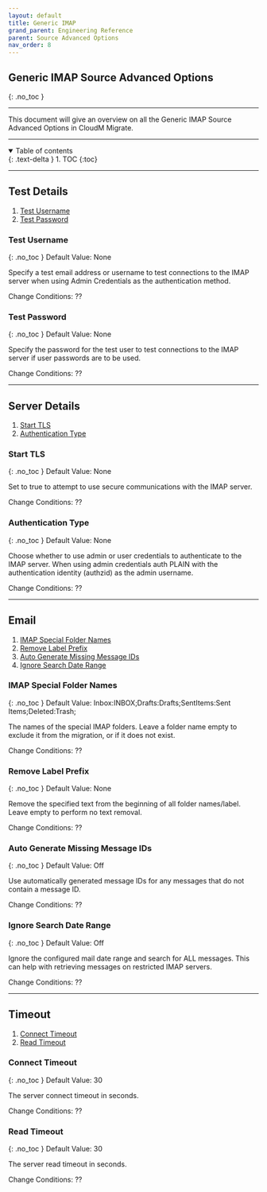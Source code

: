 ```yaml
---
layout: default
title: Generic IMAP
grand_parent: Engineering Reference
parent: Source Advanced Options
nav_order: 8
---
```


## Generic IMAP Source Advanced Options
{: .no_toc }

---

This document will give an overview on all the Generic IMAP Source Advanced Options in CloudM Migrate. 

---
<a name="top"></a>
<details open markdown="block">
  <summary>
    Table of contents
  </summary>
  {: .text-delta }
1. TOC
{:toc}
</details>

---
## Test Details

1. [Test Username](#testuser)
2. [Test Password](#testpass)

### Test Username <a name="testuser"></a>
{: .no_toc }
Default Value: None

Specify a test email address or username to test connections to the IMAP server when using Admin Credentials as the authentication method.

Change Conditions: ??

### Test Password <a name="testpass"></a>
{: .no_toc }
Default Value: None

Specify the password for the test user to test connections to the IMAP server if user passwords are to be used.

Change Conditions: ??

---
## Server Details

1. [Start TLS](#starttls)
2. [Authentication Type](#authtype)

### Start TLS <a name="starttls"></a>
{: .no_toc }
Default Value: None

Set to true to attempt to use secure communications with the IMAP server.

Change Conditions: ??

### Authentication Type <a name="authtype"></a>
{: .no_toc }
Default Value: None

Choose whether to use admin or user credentials to authenticate to the IMAP server. When using admin credentials auth PLAIN with the authentication identity (authzid) as the admin username.

Change Conditions: ??

---
## Email

1. [IMAP Special Folder Names](#imapspecfol)
2. [Remove Label Prefix](#removelabpre)
3. [Auto Generate Missing Message IDs](#autogenmiss)
4. [Ignore Search Date Range](#ignoresearcdate)

### IMAP Special Folder Names <a name="imapspecfol"></a>
{: .no_toc }
Default Value: Inbox:INBOX;Drafts:Drafts;SentItems:Sent Items;Deleted:Trash;

The names of the special IMAP folders. Leave a folder name empty to exclude it from the migration, or if it does not exist.

Change Conditions: ??

### Remove Label Prefix <a name="removelabpre"></a>
{: .no_toc }
Default Value: None

Remove the specified text from the beginning of all folder names/label. Leave empty to perform no text removal.

Change Conditions: ??

### Auto Generate Missing Message IDs <a name="autogenmiss"></a>
{: .no_toc }
Default Value: Off

Use automatically generated message IDs for any messages that do not contain a message ID.

Change Conditions: ??

### Ignore Search Date Range <a name="ignoresearcdate"></a>
{: .no_toc }
Default Value: Off

Ignore the configured mail date range and search for ALL messages. This can help with retrieving messages on restricted IMAP servers.

Change Conditions: ??

---
## Timeout

1. [Connect Timeout](#conntime)
2. [Read Timeout](#readtime)

### Connect Timeout <a name="conntime"></a>
{: .no_toc }
Default Value: 30

The server connect timeout in seconds.

Change Conditions: ??

### Read Timeout <a name="readtime"></a>
{: .no_toc }
Default Value: 30

The server read timeout in seconds.

Change Conditions: ??
